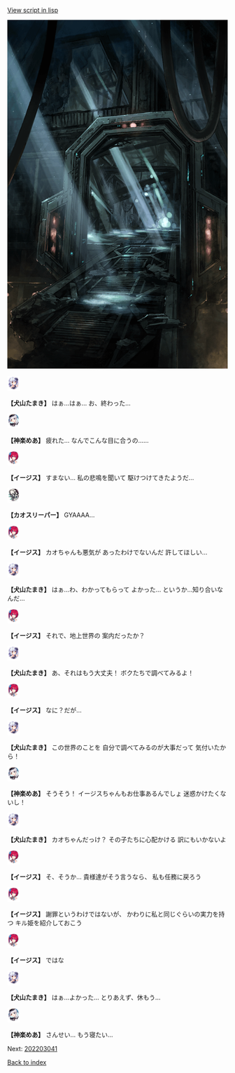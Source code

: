 [View script in lisp](../scripts/202203033.txt)

![bifrost.png](../images/backgrounds/bifrost.png)

<img src="../images/units/5303721.png" alt="5303721.png" height="34"/>

**【犬山たまき】**
はぁ…はぁ…
お、終わった…

<img src="../images/units/5105021.png" alt="5105021.png" height="34"/>

**【神楽めあ】**
疲れた…
なんでこんな目に合うの……

<img src="../images/units/52000111.png" alt="52000111.png" height="34"/>

**【イージス】**
すまない…
私の悲鳴を聞いて
駆けつけてきたようだ…

<img src="../images/units/5810301.png" alt="5810301.png" height="34"/>

**【カオスリーパー】**
GYAAAA…

<img src="../images/units/52000111.png" alt="52000111.png" height="34"/>

**【イージス】**
カオちゃんも悪気が
あったわけでないんだ
許してほしい…

<img src="../images/units/5303721.png" alt="5303721.png" height="34"/>

**【犬山たまき】**
はぁ…わ、わかってもらって
よかった…
というか…知り合いなんだ…

<img src="../images/units/52000111.png" alt="52000111.png" height="34"/>

**【イージス】**
それで、地上世界の
案内だったか？

<img src="../images/units/5303721.png" alt="5303721.png" height="34"/>

**【犬山たまき】**
あ、それはもう大丈夫！
ボクたちで調べてみるよ！

<img src="../images/units/52000111.png" alt="52000111.png" height="34"/>

**【イージス】**
なに？だが…

<img src="../images/units/5303721.png" alt="5303721.png" height="34"/>

**【犬山たまき】**
この世界のことを
自分で調べてみるのが大事だって
気付いたから！

<img src="../images/units/5105021.png" alt="5105021.png" height="34"/>

**【神楽めあ】**
そうそう！
イージスちゃんもお仕事あるんでしょ
迷惑かけたくないし！

<img src="../images/units/5303721.png" alt="5303721.png" height="34"/>

**【犬山たまき】**
カオちゃんだっけ？
その子たちに心配かける
訳にもいかないよ

<img src="../images/units/52000111.png" alt="52000111.png" height="34"/>

**【イージス】**
そ、そうか…
貴様達がそう言うなら、
私も任務に戻ろう

<img src="../images/units/52000111.png" alt="52000111.png" height="34"/>

**【イージス】**
謝罪というわけではないが、
かわりに私と同じぐらいの実力を持つ
キル姫を紹介しておこう

<img src="../images/units/52000111.png" alt="52000111.png" height="34"/>

**【イージス】**
ではな

<img src="../images/units/5303721.png" alt="5303721.png" height="34"/>

**【犬山たまき】**
はぁ…よかった…
とりあえず、休もう…

<img src="../images/units/5105021.png" alt="5105021.png" height="34"/>

**【神楽めあ】**
さんせい…
もう寝たい…


Next: [202203041](202203041.md)

[Back to index](index.md)
